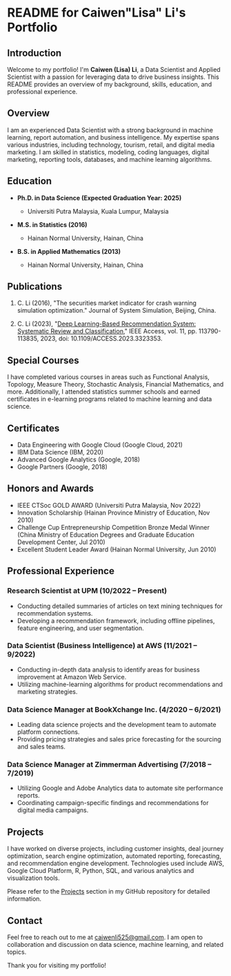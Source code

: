 # README for Caiwen"Lisa" Li's Portfolio

## Introduction
Welcome to my portfolio! I'm **Caiwen (Lisa) Li**, a Data Scientist and Applied Scientist with a passion for leveraging data to drive business insights. This README provides an overview of my background, skills, education, and professional experience.

## Overview
I am an experienced Data Scientist with a strong background in machine learning, report automation, and business intelligence. My expertise spans various industries, including technology, tourism, retail, and digital media marketing. I am skilled in statistics, modeling, coding languages, digital marketing, reporting tools, databases, and machine learning algorithms.

## Education
- **Ph.D. in Data Science (Expected Graduation Year: 2025)**
  - Universiti Putra Malaysia, Kuala Lumpur, Malaysia

- **M.S. in Statistics (2016)**
  - Hainan Normal University, Hainan, China

- **B.S. in Applied Mathematics (2013)**
  - Hainan Normal University, Hainan, China

## Publications
1. C. Li (2016), "The securities market indicator for crash warning simulation optimization." Journal of System Simulation, Beijing, China.

2. C. Li (2023), "[Deep Learning-Based Recommendation System: Systematic Review and Classification](https://ieeexplore.ieee.org/document/10274963)," IEEE Access, vol. 11, pp. 113790-113835, 2023, doi: 10.1109/ACCESS.2023.3323353.

## Special Courses
I have completed various courses in areas such as Functional Analysis, Topology, Measure Theory, Stochastic Analysis, Financial Mathematics, and more. Additionally, I attended statistics summer schools and earned certificates in e-learning programs related to machine learning and data science.

## Certificates
- Data Engineering with Google Cloud (Google Cloud, 2021)
- IBM Data Science (IBM, 2020)
- Advanced Google Analytics (Google, 2018)
- Google Partners (Google, 2018)

## Honors and Awards
- IEEE CTSoc GOLD AWARD (Universiti Putra Malaysia, Nov 2022)
- Innovation Scholarship (Hainan Province Ministry of Education, Nov 2010)
- Challenge Cup Entrepreneurship Competition Bronze Medal Winner (China Ministry of Education Degrees and Graduate Education Development Center, Jul 2010)
- Excellent Student Leader Award (Hainan Normal University, Jun 2010)

## Professional Experience
### Research Scientist at UPM (10/2022 – Present)
- Conducting detailed summaries of articles on text mining techniques for recommendation systems.
- Developing a recommendation framework, including offline pipelines, feature engineering, and user segmentation.

### Data Scientist (Business Intelligence) at AWS (11/2021 – 9/2022)
- Conducting in-depth data analysis to identify areas for business improvement at Amazon Web Service.
- Utilizing machine-learning algorithms for product recommendations and marketing strategies.

### Data Science Manager at BookXchange Inc. (4/2020 – 6/2021)
- Leading data science projects and the development team to automate platform connections.
- Providing pricing strategies and sales price forecasting for the sourcing and sales teams.

### Data Science Manager at Zimmerman Advertising (7/2018 – 7/2019)
- Utilizing Google and Adobe Analytics data to automate site performance reports.
- Coordinating campaign-specific findings and recommendations for digital media campaigns.

## Projects
I have worked on diverse projects, including customer insights, deal journey optimization, search engine optimization, automated reporting, forecasting, and recommendation engine development. Technologies used include AWS, Google Cloud Platform, R, Python, SQL, and various analytics and visualization tools.

Please refer to the [Projects](#) section in my GitHub repository for detailed information.

## Contact
Feel free to reach out to me at caiwenli525@gmail.com. I am open to collaboration and discussion on data science, machine learning, and related topics.

Thank you for visiting my portfolio!


